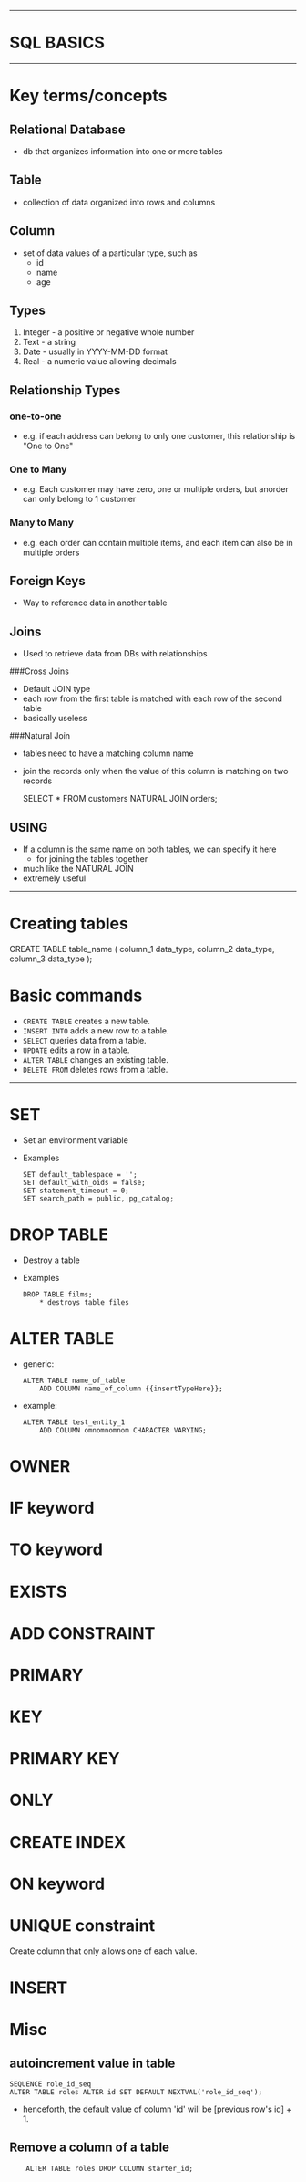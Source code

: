 ***************************************************************************
SQL BASICS
==========
***************************************************************************

Key terms/concepts
==================

Relational Database
-------------------
*   db that organizes information into one or more tables

Table
-----
*   collection of data organized into rows and columns

Column
------
*   set of data values of a particular type, such as
    *   id
    *   name
    *   age

Types
-----
1.  Integer - a positive or negative whole number
2.  Text - a string
3.  Date - usually in YYYY-MM-DD format
4.  Real - a numeric value allowing decimals

Relationship Types
------------------
### one-to-one
*   e.g. if each address can belong to only one customer, this relationship is "One to One"

### One to Many
*   e.g. Each customer may have zero, one or multiple orders, but anorder can only belong to
    1 customer

### Many to Many
*   e.g. each order can contain multiple items, and each item can also be in multiple orders

Foreign Keys
------------
*   Way to reference data in another table

Joins
-----
*   Used to retrieve data from DBs with relationships

###Cross Joins
*   Default JOIN type
*   each row from the first table is matched with each row of the second table
*   basically useless

###Natural Join
*   tables need to have a matching column name
*   join the records only when the value of this column is matching on two records

    SELECT * FROM customers NATURAL JOIN orders;

USING
-----
*   If a column is the same name on both tables, we can specify it here
    *   for joining the tables together
*   much like the NATURAL JOIN
*   extremely useful


---------------------------------------------------------------

Creating tables
===============

CREATE TABLE table_name (
    column_1 data_type,
    column_2 data_type,
    column_3 data_type
);

Basic commands
==============
*   `CREATE TABLE`  creates a new table.
*   `INSERT INTO`   adds a new row to a table.
*   `SELECT`        queries data from a table.
*   `UPDATE`        edits a row in a table.
*   `ALTER TABLE`   changes an existing table.
*   `DELETE FROM`   deletes rows from a table.

---------------------------------------------------------------
SET
===
*   Set an environment variable
*   Examples

        SET default_tablespace = '';
        SET default_with_oids = false;
        SET statement_timeout = 0;
        SET search_path = public, pg_catalog;

DROP TABLE
==========

*   Destroy a table
*   Examples

        DROP TABLE films;
            * destroys table files

ALTER TABLE
===========
*   generic:

        ALTER TABLE name_of_table
            ADD COLUMN name_of_column {{insertTypeHere}};

*   example:

        ALTER TABLE test_entity_1
            ADD COLUMN omnomnomnom CHARACTER VARYING;


OWNER
=====

IF keyword
==========

TO keyword
==========

EXISTS
======

ADD CONSTRAINT
==============

PRIMARY
=======

KEY
===

PRIMARY KEY
===========

ONLY
====

CREATE INDEX
============

ON keyword
==========

UNIQUE constraint
=================
Create column that only allows one of each value.


INSERT
======


Misc
====
autoincrement value in table
----------------------------
	SEQUENCE role_id_seq
    ALTER TABLE roles ALTER id SET DEFAULT NEXTVAL('role_id_seq');

*  henceforth, the default value of column 'id' will be [previous row's id] + 1.

Remove a column of a table
------------------------

		ALTER TABLE roles DROP COLUMN starter_id;
